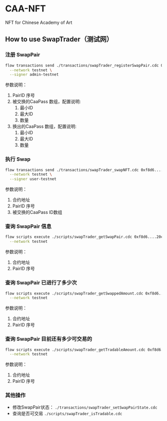 # CAA-NFT

NFT for Chinese Academy of Art

## How to use SwapTrader（测试网）

### 注册 SwapPair

```sh
flow transactions send ./transactions/swapTrader_registerSwapPair.cdc 0 "[[0,10,1],[10,20,1]]" "[[20,30,1]]" \
  --network testnet \
  --signer admin-testnet
```

参数说明：

1. PairID 序号
2. 被交换的CaaPass 数组，配置说明:
   1. 最小ID
   2. 最大ID
   3. 数量
3. 换出的CaaPass 数组，配置说明:
   1. 最小ID
   2. 最大ID
   3. 数量

### 执行 Swap

```sh
flow transactions send ./transactions/swapTrader_swapNFT.cdc 0xf8d6....20c7 0 "[0, 10]" \
  --network testnet \
  --signer user-testnet
```

参数说明：

1. 合约地址
2. PairID 序号
3. 被交换的CaaPass ID数组

### 查询 SwapPair 信息

```sh
flow scripts execute ./scripts/swapTrader_getSwapPair.cdc 0xf8d6....20c7 0 \
  --network testnet
```

参数说明：

1. 合约地址
2. PairID 序号

### 查询 SwapPair 已进行了多少次

```sh
flow scripts execute ./scripts/swapTrader_getSwappedAmount.cdc 0xf8d6....20c7 0 \
  --network testnet
```

参数说明：

1. 合约地址
2. PairID 序号

### 查询 SwapPair 目前还有多少可交易的

```sh
flow scripts execute ./scripts/swapTrader_getTradableAmount.cdc 0xf8d6....20c7 0 \
  --network testnet
```

参数说明：

1. 合约地址
2. PairID 序号

### 其他操作

- 修改SwapPair状态： `./transactions/swapTrader_setSwapPairState.cdc`
- 查询是否可交易 `./scripts/swapTrader_isTradable.cdc`
